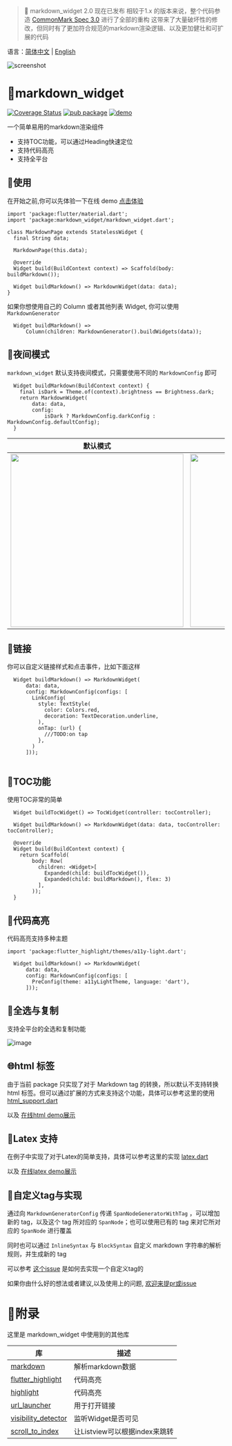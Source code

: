 > 🚀 markdown_widget 2.0 现在已发布
相较于1.x 的版本来说，整个代码参造 [CommonMark Spec 3.0](https://spec.commonmark.org/0.30/) 进行了全部的重构
这带来了大量破坏性的修改，但同时有了更加符合规范的markdown渲染逻辑、以及更加健壮和可扩展的代码

语言：[简体中文](https://github.com/asjqkkkk/markdown_widget/blob/master/README_ZH.md) | [English](https://github.com/asjqkkkk/markdown_widget/blob/master/README.md)

![screenshot](https://user-images.githubusercontent.com/30992818/218246325-603fa97f-a5ed-4ba6-a503-6c7233cfad47.jpg)

# 📖markdown_widget

[![Coverage Status](https://coveralls.io/repos/github/asjqkkkk/markdown_widget/badge.svg?branch=dev)](https://coveralls.io/github/asjqkkkk/markdown_widget?branch=dev) [![pub package](https://img.shields.io/pub/v/markdown_widget.svg)](https://pub.dartlang.org/packages/markdown_widget) [![demo](https://img.shields.io/badge/demo-online-brightgreen)](https://asjqkkkk.github.io/markdown_widget/)

一个简单易用的markdown渲染组件

- 支持TOC功能，可以通过Heading快速定位
- 支持代码高亮
- 支持全平台

## 🚀使用

在开始之前,你可以先体验一下在线 demo [点击体验](https://asjqkkkk.github.io/markdown_widget/)

```
import 'package:flutter/material.dart';
import 'package:markdown_widget/markdown_widget.dart';

class MarkdownPage extends StatelessWidget {
  final String data;

  MarkdownPage(this.data);

  @override
  Widget build(BuildContext context) => Scaffold(body: buildMarkdown());

  Widget buildMarkdown() => MarkdownWidget(data: data);
}
```

如果你想使用自己的 Column 或者其他列表 Widget, 你可以使用 `MarkdownGenerator`

```
  Widget buildMarkdown() =>
      Column(children: MarkdownGenerator().buildWidgets(data));
```

## 🌠夜间模式

`markdown_widget` 默认支持夜间模式，只需要使用不同的 `MarkdownConfig` 即可
```
  Widget buildMarkdown(BuildContext context) {
    final isDark = Theme.of(context).brightness == Brightness.dark;
    return MarkdownWidget(
        data: data,
        config:
            isDark ? MarkdownConfig.darkConfig : MarkdownConfig.defaultConfig);
  }
```

默认模式 | 夜间模式
---|---
<img src="https://user-images.githubusercontent.com/30992818/211159232-92efbbb0-dd01-4970-8ff1-33a47c133b1f.png" width=400> | <img src="https://user-images.githubusercontent.com/30992818/211159236-570fca93-a5f4-403f-94ba-986272d1207e.png" width=400>


## 🔗链接

你可以自定义链接样式和点击事件，比如下面这样

```
  Widget buildMarkdown() => MarkdownWidget(
      data: data,
      config: MarkdownConfig(configs: [
        LinkConfig(
          style: TextStyle(
            color: Colors.red,
            decoration: TextDecoration.underline,
          ),
          onTap: (url) {
            ///TODO:on tap
          },
        )
      ]));
      
```

## 📜TOC功能

使用TOC非常的简单

```
  Widget buildTocWidget() => TocWidget(controller: tocController);

  Widget buildMarkdown() => MarkdownWidget(data: data, tocController: tocController);

  @override
  Widget build(BuildContext context) {
    return Scaffold(
        body: Row(
          children: <Widget>[
            Expanded(child: buildTocWidget()),
            Expanded(child: buildMarkdown(), flex: 3)
          ],
        ));
  }
```

## 🎈代码高亮

代码高亮支持多种主题
```
import 'package:flutter_highlight/themes/a11y-light.dart';

  Widget buildMarkdown() => MarkdownWidget(
      data: data,
      config: MarkdownConfig(configs: [
        PreConfig(theme: a11yLightTheme, language: 'dart'),
      ]));
```

## 🧬全选与复制

支持全平台的全选和复制功能

![image](https://user-images.githubusercontent.com/30992818/226107076-f32a919e-9a0c-4138-8a0b-266c6337e0af.png)

## 🌐html 标签

由于当前 package 只实现了对于 Markdown tag 的转换，所以默认不支持转换 html 标签。但可以通过扩展的方式来支持这个功能，具体可以参考这里的使用 [html_support.dart](https://github.com/asjqkkkk/markdown_widget/blob/dev/example/lib/markdown_custom/html_support.dart)

以及 [在线html demo展示](https://asjqkkkk.github.io/markdown_widget/#/sample_html)

## 🧮Latex 支持

在例子中实现了对于Latex的简单支持，具体可以参考这里的实现 [latex.dart](https://github.com/asjqkkkk/markdown_widget/blob/dev/example/lib/markdown_custom/latex.dart) 

以及 [在线latex demo展示](https://asjqkkkk.github.io/markdown_widget/#/sample_latex)


## 🍑自定义tag与实现

通过向 `MarkdownGeneratorConfig` 传递 `SpanNodeGeneratorWithTag` ，可以增加新的 tag，以及这个 tag 所对应的 `SpanNode`；也可以使用已有的 tag 来对它所对应的 `SpanNode` 进行覆盖

同时也可以通过 `InlineSyntax` 与 `BlockSyntax` 自定义 markdown 字符串的解析规则，并生成新的 tag

可以参考 [这个issue](https://github.com/asjqkkkk/markdown_widget/issues/79) 是如何去实现一个自定义tag的

如果你由什么好的想法或者建议,以及使用上的问题, [欢迎来提pr或issue](https://github.com/asjqkkkk/markdown_widget)

# 🧾附录

这里是 markdown_widget 中使用到的其他库

库 | 描述
---|---
[markdown](https://pub.dev/packages/markdown) | 解析markdown数据
[flutter_highlight](https://pub.dev/packages/flutter_highlight) | 代码高亮
[highlight](https://pub.dev/packages/highlight) | 代码高亮
[url_launcher](https://pub.dev/packages/url_launcher) | 用于打开链接
[visibility_detector](https://pub.dev/packages/visibility_detector) | 监听Widget是否可见
[scroll_to_index](https://pub.dev/packages/scroll_to_index) | 让Listview可以根据index来跳转
